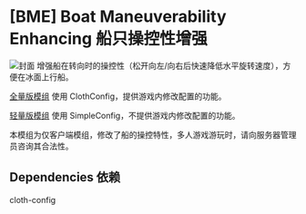 # [BME] Boat Maneuverability Enhancing 船只操控性增强
![封面](https://iili.io/H0Lt6OJ.png)
增强船在转向时的操控性（松开向左/向右后快速降低水平旋转速度），方便在冰面上行船。

[全量版模组](https://github.com/Myitian/BoatManeuverabilityEnhancingLite) 使用 ClothConfig，提供游戏内修改配置的功能。

[轻量版模组](https://github.com/Myitian/BoatManeuverabilityEnhancing) 使用 SimpleConfig，不提供游戏内修改配置的功能。

本模组为仅客户端模组，修改了船的操控特性，多人游戏游玩时，请向服务器管理员咨询其合法性。

## Dependencies 依赖
cloth-config